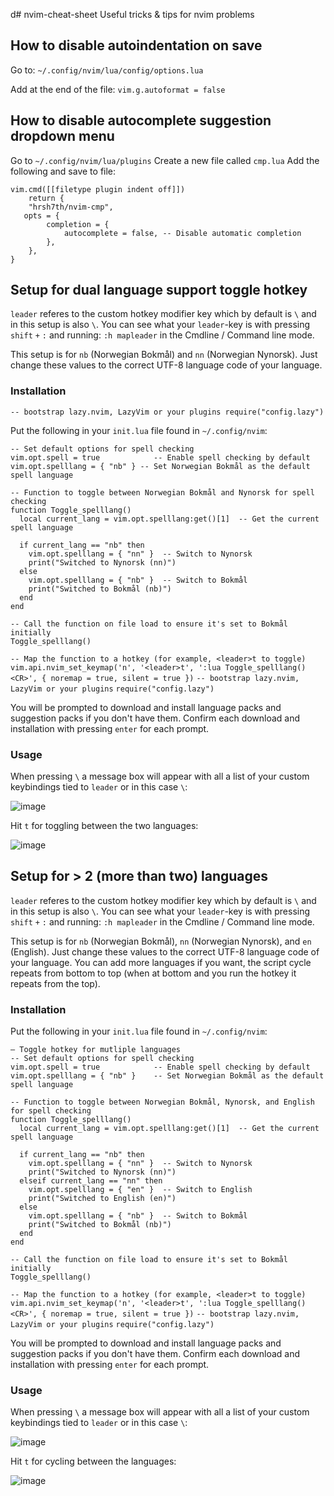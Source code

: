 d# nvim-cheat-sheet
Useful tricks &amp; tips for nvim problems

## How to disable autoindentation on save
Go to: `~/.config/nvim/lua/config/options.lua` 

Add at the end of the file: `vim.g.autoformat = false`

## How to disable autocomplete suggestion dropdown menu
Go to `~/.config/nvim/lua/plugins`
Create a new file called `cmp.lua`
Add the following and save to file:

`vim.cmd([[filetype plugin indent off]])`\
`    return {`\
`    "hrsh7th/nvim-cmp",`\
`   opts = {`\
`        completion = {`\
`            autocomplete = false, -- Disable automatic completion`\
`        },`\
`    },`\
`}`

## Setup for dual language support toggle hotkey
`leader` referes to the custom hotkey modifier key which by default is `\` and in this setup is also `\`. You can see what your `leader`-key is with pressing `shift` `+` `:` and running: `:h mapleader` in the Cmdline / Command line mode.

This setup is for `nb` (Norwegian Bokmål) and `nn` (Norwegian Nynorsk). Just change these values to the correct UTF-8 language code of your language. 

### Installation

`-- bootstrap lazy.nvim, LazyVim or your plugins
require("config.lazy")`

Put the following in your `init.lua` file found in `~/.config/nvim`:

`-- Set default options for spell checking`\
`vim.opt.spell = true            -- Enable spell checking by default`\
`vim.opt.spelllang = { "nb" } -- Set Norwegian Bokmål as the default spell language`


`-- Function to toggle between Norwegian Bokmål and Nynorsk for spell checking`\
`function Toggle_spelllang()`\
`  local current_lang = vim.opt.spelllang:get()[1]  -- Get the current spell language`

`  if current_lang == "nb" then`\
`    vim.opt.spelllang = { "nn" }  -- Switch to Nynorsk`\
`    print("Switched to Nynorsk (nn)")`\
`  else`\
`    vim.opt.spelllang = { "nb" }  -- Switch to Bokmål`\
`    print("Switched to Bokmål (nb)")`\
`  end`\
`end`

`-- Call the function on file load to ensure it's set to Bokmål initially`\
`Toggle_spelllang()`

`-- Map the function to a hotkey (for example, <leader>t to toggle)`\
`vim.api.nvim_set_keymap('n', '<leader>t', ':lua Toggle_spelllang()<CR>', { noremap = true, silent = true })`
`-- bootstrap lazy.nvim, LazyVim or your plugins`
`require("config.lazy")`

You will be prompted to download and install language packs and suggestion packs if you don't have them. Confirm each download and installation with pressing `enter` for each prompt.

### Usage

When pressing `\` a message box will appear with all a list of your custom keybindings tied to `leader` or in this case `\`:

![image](https://github.com/user-attachments/assets/4b203ea7-3fdd-4041-b4f4-e0c7d12b0bf0)

Hit `t` for toggling between the two languages:

![image](https://github.com/user-attachments/assets/1e7bccc7-20d4-40e4-b0fe-4425cb272a1c)

## Setup for > 2 (more than two) languages 
`leader` referes to the custom hotkey modifier key which by default is `\` and in this setup is also `\`. You can see what your `leader`-key is with pressing `shift` `+` `:` and running: `:h mapleader` in the Cmdline / Command line mode.

This setup is for `nb` (Norwegian Bokmål), `nn` (Norwegian Nynorsk), and `en` (English). Just change these values to the correct UTF-8 language code of your language. You can add more languages if you want, the script cycle repeats from bottom to top (when at bottom and you run the hotkey it repeats from the top).

### Installation
Put the following in your `init.lua` file found in `~/.config/nvim`:

`— Toggle hotkey for mutliple languages `\
`-- Set default options for spell checking`\
`vim.opt.spell = true            -- Enable spell checking by default`\
`vim.opt.spelllang = { "nb" }    -- Set Norwegian Bokmål as the default spell language`

`-- Function to toggle between Norwegian Bokmål, Nynorsk, and English for spell checking`\
`function Toggle_spelllang()`\
`  local current_lang = vim.opt.spelllang:get()[1]  -- Get the current spell language`

`  if current_lang == "nb" then`\
`    vim.opt.spelllang = { "nn" }  -- Switch to Nynorsk`\
`    print("Switched to Nynorsk (nn)")`\
`  elseif current_lang == "nn" then`\
`    vim.opt.spelllang = { "en" }  -- Switch to English`\
`    print("Switched to English (en)")`\
`  else`\
`    vim.opt.spelllang = { "nb" }  -- Switch to Bokmål`\
`    print("Switched to Bokmål (nb)")`\
`  end`\
`end`

`-- Call the function on file load to ensure it's set to Bokmål initially`\
`Toggle_spelllang()`

`-- Map the function to a hotkey (for example, <leader>t to toggle)`\
`vim.api.nvim_set_keymap('n', '<leader>t', ':lua Toggle_spelllang()<CR>', { noremap = true, silent = true })`
`-- bootstrap lazy.nvim, LazyVim or your plugins`
`require("config.lazy")`

You will be prompted to download and install language packs and suggestion packs if you don't have them. Confirm each download and installation with pressing `enter` for each prompt.

### Usage

When pressing `\` a message box will appear with all a list of your custom keybindings tied to `leader` or in this case `\`:

![image](https://github.com/user-attachments/assets/bf3ff641-d661-40b6-b34d-dc0b3fdd5911)


Hit `t` for cycling between the languages:

![image](https://github.com/user-attachments/assets/c0806157-aa6f-4e6b-a697-cd67ba8101ac)



